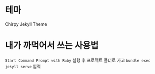 # 테마
Chirpy Jekyll Theme
# 내가 까먹어서 쓰는 사용법
`Start Command Prompt with Ruby` 실행 후 프로젝트 폴더로 가고
```bundle exec jekyll serve```
입력
